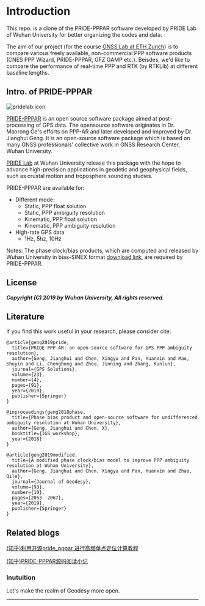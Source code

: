 # Introduction
This repo. is a clone of the PRIDE-PPPAR software developed by PRIDE Lab of Wuhan University for better organizing the codes and data.

The aim of our project (for the course [GNSS Lab at ETH Zurich](http://www.vvz.ethz.ch/lerneinheitPre.do?semkez=2020S&lerneinheitId=135561&lang=en)) is to compare various freely available, non-commercial PPP software products (CNES PPP Wizard, PRIDE-PPPAR, GFZ GAMP etc.). Beisdes, we'd like to compare the performance of real-time PPP and RTK (by RTKLib) at different baseline lengths. 

## Intro. of  PRIDE-PPPAR

![pridelab.icon](https://github.com/PrideLab/PRIDE-PPPAR/blob/master/pride.png)

[PRIDE-PPPAR](http://pride.whu.edu.cn/newsDetails.shtml?newskindid=20190228093001384DTk8BHLcatWNl) is an open source software package aimed at post-processing of GPS data. 
The opensource software originates in Dr. Maorong Ge's efforts on PPP-AR and later developed and improved by Dr. Jianghui Geng. It is an open-source software package which is based on many GNSS professionals' collective work in GNSS Research Center, Wuhan University. 

[PRIDE Lab](http://pride.whu.edu.cn/indexone.shtml) at Wuhan University release this package with the hope to advance high-precision applications in geodetic and geophysical fields, such as crustal motion and troposphere sounding studies.

PRIDE-PPPAR are available for:

* Different mode:  
    * Static, PPP float solution
    * Static, PPP ambiguity resolution
    * Kinematic, PPP float solution
    * Kinematic, PPP ambiguity resolution
* High-rate GPS data
    * 1Hz, 5hz, 10Hz    

Notes: The phase clock/bias products, which are computed and released by Wuhan University in bias-SINEX format [download link](ftp://igs.gnsswhu.cn/pub/whu/phasebias), are required by PRIDE-PPPAR.

## License
***Copyright (C) 2019 by Wuhan University, All rights reserved.***

## Literature

If you find this work useful in your research, please consider cite:

```
@article{geng2019pride,
  title={PRIDE PPP-AR: an open-source software for GPS PPP ambiguity resolution},
  author={Geng, Jianghui and Chen, Xingyu and Pan, Yuanxin and Mao, Shuyin and Li, Chenghong and Zhou, Jinning and Zhang, Kunlun},
  journal={GPS Solutions},
  volume={23},
  number={4},
  pages={91},
  year={2019},
  publisher={Springer}
}
```

```
@inproceedings{geng2018phase,
  title={Phase bias product and open-source software for undifferenced ambiguity resolution at Wuhan University},
  author={Geng, Jianghui and Chen, X},
  booktitle={IGS workshop},
  year={2018}
}
```

```
@article{geng2019modified,
  title={A modified phase clock/bias model to improve PPP ambiguity resolution at Wuhan University},
  author={Geng, Jianghui and Chen, Xingyu and Pan, Yuanxin and Zhao, Qile},
  journal={Journal of Geodesy},
  volume={93},
  number={10},
  pages={2053--2067},
  year={2019},
  publisher={Springer}
}
```

## Related blogs
[(知乎)利用开源pride_pppar 进行高频单点定位计算教程](https://zhuanlan.zhihu.com/p/66662278)

[(知乎)PRIDE-PPPAR源码阅读小记](https://zhuanlan.zhihu.com/p/101144206)

### Inutuition
Let's make the realm of Geodesy more open.

---
